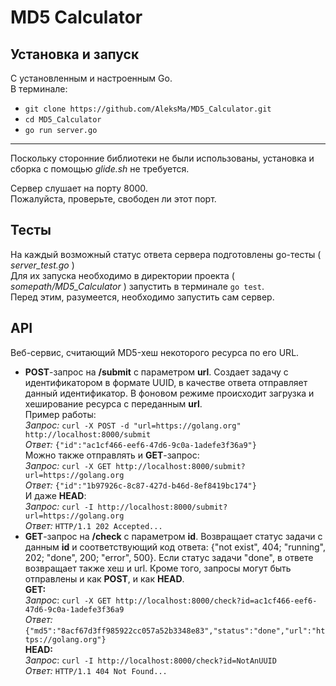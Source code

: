 # MD5 Calculator  

## Установка и запуск  
С установленным и настроенным Go.  
В терминале:  
* ```git clone https://github.com/AleksMa/MD5_Calculator.git```  
* ```cd MD5_Calculator```  
* ```go run server.go```    
---

Поскольку сторонние библиотеки не были использованы, 
установка и сборка с помощью *glide.sh* не требуется.

Сервер слушает на порту 8000.  
Пожалуйста, проверьте, свободен ли этот порт.

## Тесты  
На каждый возможный статус ответа сервера подготовлены go-тесты ( *server_test.go* )  
Для их запуска необходимо в директории проекта ( *somepath/MD5_Calculator* ) запустить в терминале
``` go test ```.   
Перед этим, разумеется, необходимо запустить сам сервер.

## API
Веб-сервис, считающий MD5-хеш некоторого ресурса по его URL.
* **POST**-запрос на **/submit** с параметром **url**. Создает задачу с идентификатором в формате UUID, 
в качестве ответа отправляет данный идентификатор. В фоновом режиме происходит загрузка и хеширование ресурса с переданным **url**.   
Пример работы:  
*Запрос:* ```curl -X POST -d "url=https://golang.org" http://localhost:8000/submit```  
*Ответ:* ```{"id":"ac1cf466-eef6-47d6-9c0a-1adefe3f36a9"}```  
Можно также отправлять и **GET**-запрос:  
*Запрос:* ```curl -X GET http://localhost:8000/submit?url=https://golang.org```  
*Ответ:* ```{"id":"1b97926c-8c87-427d-b46d-8ef8419bc174"}```  
И даже **HEAD**:  
*Запрос:* ```curl -I http://localhost:8000/submit?url=https://golang.org```  
*Ответ:* ```HTTP/1.1 202 Accepted...```    
* **GET**-запрос на **/check** с параметром **id**. 
Возвращает статус задачи с данным **id** и соответствующий код ответа:
 {"not exist", 404; "running", 202; "done", 200; "error", 500}. 
 Если статус задачи "done", в ответе возвращает также хеш и url.
 Кроме того, запросы могут быть отправлены и как **POST**, и как **HEAD**.  
 **GET:**  
*Запрос*: ```curl -X GET http://localhost:8000/check?id=ac1cf466-eef6-47d6-9c0a-1adefe3f36a9```  
*Ответ:* ```{"md5":"8acf67d3ff985922cc057a52b3348e83","status":"done","url":"https://golang.org"}```   
**HEAD:**   
*Запрос*: ```curl -I http://localhost:8000/check?id=NotAnUUID```  
*Ответ:* ```HTTP/1.1 404 Not Found...``` 
